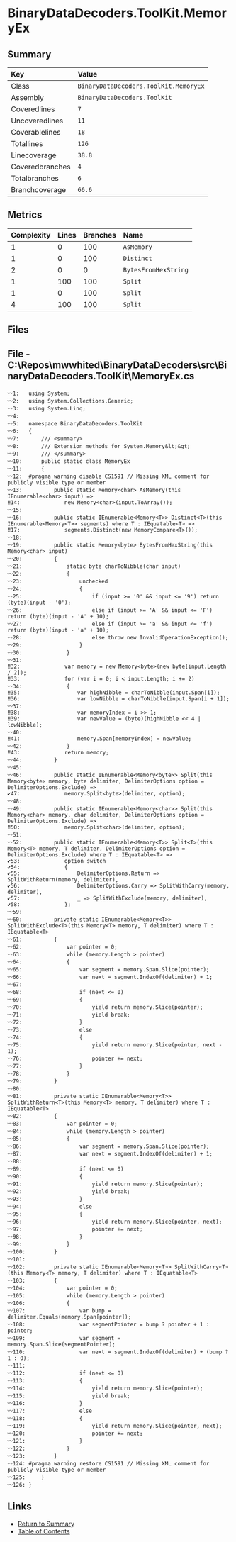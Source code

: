﻿# BinaryDataDecoders.ToolKit.MemoryEx

## Summary

| Key             | Value                                 |
| :-------------- | :------------------------------------ |
| Class           | `BinaryDataDecoders.ToolKit.MemoryEx` |
| Assembly        | `BinaryDataDecoders.ToolKit`          |
| Coveredlines    | `7`                                   |
| Uncoveredlines  | `11`                                  |
| Coverablelines  | `18`                                  |
| Totallines      | `126`                                 |
| Linecoverage    | `38.8`                                |
| Coveredbranches | `4`                                   |
| Totalbranches   | `6`                                   |
| Branchcoverage  | `66.6`                                |

## Metrics

| Complexity | Lines | Branches | Name                 |
| :--------- | :---- | :------- | :------------------- |
| 1          | 0     | 100      | `AsMemory`           |
| 1          | 0     | 100      | `Distinct`           |
| 2          | 0     | 0        | `BytesFromHexString` |
| 1          | 100   | 100      | `Split`              |
| 1          | 0     | 100      | `Split`              |
| 4          | 100   | 100      | `Split`              |

## Files

## File - C:\Repos\mwwhited\BinaryDataDecoders\src\BinaryDataDecoders.ToolKit\MemoryEx.cs

```CSharp
〰1:   using System;
〰2:   using System.Collections.Generic;
〰3:   using System.Linq;
〰4:   
〰5:   namespace BinaryDataDecoders.ToolKit
〰6:   {
〰7:       /// <summary>
〰8:       /// Extension methods for System.Memory&lt;&gt;
〰9:       /// </summary>
〰10:      public static class MemoryEx
〰11:      {
〰12:  #pragma warning disable CS1591 // Missing XML comment for publicly visible type or member
〰13:          public static Memory<char> AsMemory(this IEnumerable<char> input) =>
‼14:              new Memory<char>(input.ToArray());
〰15:  
〰16:          public static IEnumerable<Memory<T>> Distinct<T>(this IEnumerable<Memory<T>> segments) where T : IEquatable<T> =>
‼17:              segments.Distinct(new MemoryCompare<T>());
〰18:  
〰19:          public static Memory<byte> BytesFromHexString(this Memory<char> input)
〰20:          {
〰21:              static byte charToNibble(char input)
〰22:              {
〰23:                  unchecked
〰24:                  {
〰25:                      if (input >= '0' && input <= '9') return (byte)(input - '0');
〰26:                      else if (input >= 'A' && input <= 'F') return (byte)(input - 'A' + 10);
〰27:                      else if (input >= 'a' && input <= 'f') return (byte)(input - 'a' + 10);
〰28:                      else throw new InvalidOperationException();
〰29:                  }
〰30:              }
〰31:  
‼32:              var memory = new Memory<byte>(new byte[input.Length / 2]);
‼33:              for (var i = 0; i < input.Length; i += 2)
〰34:              {
‼35:                  var highNibble = charToNibble(input.Span[i]);
‼36:                  var lowNibble = charToNibble(input.Span[i + 1]);
〰37:  
‼38:                  var memoryIndex = i >> 1;
‼39:                  var newValue = (byte)(highNibble << 4 | lowNibble);
〰40:  
‼41:                  memory.Span[memoryIndex] = newValue;
〰42:              }
‼43:              return memory;
〰44:          }
〰45:  
〰46:          public static IEnumerable<Memory<byte>> Split(this Memory<byte> memory, byte delimiter, DelimiterOptions option = DelimiterOptions.Exclude) =>
✔47:              memory.Split<byte>(delimiter, option);
〰48:  
〰49:          public static IEnumerable<Memory<char>> Split(this Memory<char> memory, char delimiter, DelimiterOptions option = DelimiterOptions.Exclude) =>
‼50:              memory.Split<char>(delimiter, option);
〰51:  
〰52:          public static IEnumerable<Memory<T>> Split<T>(this Memory<T> memory, T delimiter, DelimiterOptions option = DelimiterOptions.Exclude) where T : IEquatable<T> =>
✔53:              option switch
✔54:              {
✔55:                  DelimiterOptions.Return => SplitWithReturn(memory, delimiter),
✔56:                  DelimiterOptions.Carry => SplitWithCarry(memory, delimiter),
✔57:                  _ => SplitWithExclude(memory, delimiter),
✔58:              };
〰59:  
〰60:          private static IEnumerable<Memory<T>> SplitWithExclude<T>(this Memory<T> memory, T delimiter) where T : IEquatable<T>
〰61:          {
〰62:              var pointer = 0;
〰63:              while (memory.Length > pointer)
〰64:              {
〰65:                  var segment = memory.Span.Slice(pointer);
〰66:                  var next = segment.IndexOf(delimiter) + 1;
〰67:  
〰68:                  if (next <= 0)
〰69:                  {
〰70:                      yield return memory.Slice(pointer);
〰71:                      yield break;
〰72:                  }
〰73:                  else
〰74:                  {
〰75:                      yield return memory.Slice(pointer, next - 1);
〰76:                      pointer += next;
〰77:                  }
〰78:              }
〰79:          }
〰80:  
〰81:          private static IEnumerable<Memory<T>> SplitWithReturn<T>(this Memory<T> memory, T delimiter) where T : IEquatable<T>
〰82:          {
〰83:              var pointer = 0;
〰84:              while (memory.Length > pointer)
〰85:              {
〰86:                  var segment = memory.Span.Slice(pointer);
〰87:                  var next = segment.IndexOf(delimiter) + 1;
〰88:  
〰89:                  if (next <= 0)
〰90:                  {
〰91:                      yield return memory.Slice(pointer);
〰92:                      yield break;
〰93:                  }
〰94:                  else
〰95:                  {
〰96:                      yield return memory.Slice(pointer, next);
〰97:                      pointer += next;
〰98:                  }
〰99:              }
〰100:         }
〰101: 
〰102:         private static IEnumerable<Memory<T>> SplitWithCarry<T>(this Memory<T> memory, T delimiter) where T : IEquatable<T>
〰103:         {
〰104:             var pointer = 0;
〰105:             while (memory.Length > pointer)
〰106:             {
〰107:                 var bump = delimiter.Equals(memory.Span[pointer]);
〰108:                 var segmentPointer = bump ? pointer + 1 : pointer;
〰109:                 var segment = memory.Span.Slice(segmentPointer);
〰110:                 var next = segment.IndexOf(delimiter) + (bump ? 1 : 0);
〰111: 
〰112:                 if (next <= 0)
〰113:                 {
〰114:                     yield return memory.Slice(pointer);
〰115:                     yield break;
〰116:                 }
〰117:                 else
〰118:                 {
〰119:                     yield return memory.Slice(pointer, next);
〰120:                     pointer += next;
〰121:                 }
〰122:             }
〰123:         }
〰124: #pragma warning restore CS1591 // Missing XML comment for publicly visible type or member
〰125:     }
〰126: }
```

## Links

* [Return to Summary](Summary.md)
* [Table of Contents](../TOC.md)

